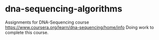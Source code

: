 # dna-sequencing-algorithms
Assignments for DNA-Sequencing course https://www.coursera.org/learn/dna-sequencing/home/info
Doing work to complete this course.
